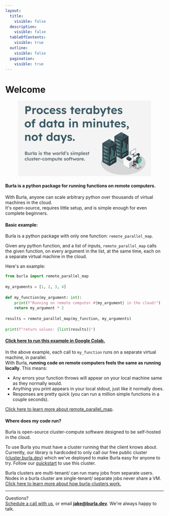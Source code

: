 ```yaml
---
layout:
  title:
    visible: false
  description:
    visible: false
  tableOfContents:
    visible: true
  outline:
    visible: false
  pagination:
    visible: true
---
```


# Welcome

<figure><img src=".gitbook/assets/random logos and graphics (6).png" alt=""><figcaption></figcaption></figure>

#### Burla is a python package for running functions on remote computers.

With Burla, anyone can scale arbitrary python over thousands of virtual machines in the cloud.\
It's open-source, requires little setup, and is simple enough for even complete beginners.

#### Basic example:

Burla is a python package with only one function: `remote_parallel_map`.

Given any python function, and a list of inputs, `remote_parallel_map` calls the given function, on every argument in the list, at the same time, each on a separate virtual machine in the cloud.

Here's an example:

```python
from burla import remote_parallel_map

my_arguments = [1, 2, 3, 4]

def my_function(my_argument: int):
    print(f"Running on remote computer #{my_argument} in the cloud!")
    return my_argument * 2
    
results = remote_parallel_map(my_function, my_arguments)

print(f"return values: {list(results)}")
```

#### [Click here to run this example in Google Colab.](https://colab.research.google.com/drive/17MWiQFyFKxTmNBaq7POGL0juByWIMA3w?usp=sharing)

In the above example, each call to `my_function` runs on a separate virtual machine, in parallel.\
With Burla, **running code on remote computers feels the same as running locally**. This means:

* Any errors your function throws will appear on your local machine same as they normally would.&#x20;
* Anything you print appears in your local stdout, just like it normally does.
* Responses are pretty quick (you can run a million simple functions in a couple seconds).

[Click here to learn more about remote\_parallel\_map](overview.md#burla.remote_parallel_map).

#### Where does my code run?

Burla is open-source cluster-compute software designed to be self-hosted in the cloud.

To use Burla you must have a cluster running that the client knows about.\
Currently, our library is hardcoded to only call our free public cluster ([cluster.burla.dev](https://cluster.burla.dev)) which we've deployed to make Burla easy for anyone to try. Follow our [quickstart](https://colab.research.google.com/drive/17MWiQFyFKxTmNBaq7POGL0juByWIMA3w?usp=sharing) to use this cluster.

Burla clusters are multi-tenant/ can run many jobs from separate users.\
Nodes in a burla cluster are single-tenant/ separate jobs never share a VM.\
[Click here to learn more about how burla-clusters work.](how-does-it-work.md)











***

Questions?\
[Schedule a call with us](http://cal.com/jakez/burla), or email **jake@burla.dev**. We're always happy to talk.

